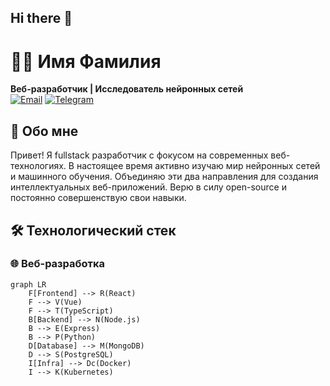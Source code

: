 ## Hi there 👋

# 👨‍💻 Имя Фамилия
**Веб-разработчик | Исследователь нейронных сетей**  
[![Email](https://img.shields.io/badge/Email-контакт@example.com-blue?logo=gmail)](mailto:okeenlen578@gmail.com)
[![Telegram](https://img.shields.io/badge/Telegram-@username-blue?logo=telegram)](https://t.me/andreyshanorm)


## 👋 Обо мне
Привет! Я fullstack разработчик с фокусом на современных веб-технологиях. В настоящее время активно изучаю мир нейронных сетей и машинного обучения. Объединяю эти два направления для создания интеллектуальных веб-приложений. Верю в силу open-source и постоянно совершенствую свои навыки.

## 🛠 Технологический стек
### 🌐 Веб-разработка
```mermaid
graph LR
    F[Frontend] --> R(React)
    F --> V(Vue)
    F --> T(TypeScript)
    B[Backend] --> N(Node.js)
    B --> E(Express)
    B --> P(Python)
    D[Database] --> M(MongoDB)
    D --> S(PostgreSQL)
    I[Infra] --> Dc(Docker)
    I --> K(Kubernetes)

